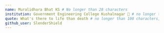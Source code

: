 ```yaml
---
name: Muralidhara Bhat KS # No longer than 28 characters
institution: Government Engineering College Kushalnagar 🚩 # no longer than 58 characters
quote: What's there to life than death # no longer than 100 characters, avoid using quotes(") to guarantee the format remains the same.
github_user: SlenderShield
---
```

